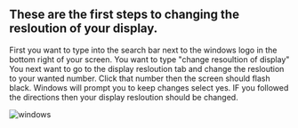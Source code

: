 ## These are the first steps to changing the resloution of your display.

First you want to type into the search bar next to the windows logo in the bottom right of your screen. You want to type "change resoultion of display" You next want to go to the display resloution tab and change the resloution to your wanted number. Click that number then the screen should flash black. Windows will prompt you to keep changes select yes. IF you followed the directions then your display resloution should be changed. 

![windows](https://encrypted-tbn0.gstatic.com/images?q=tbn:ANd9GcTJi8GxG0gP9emtldGI-qB2C_yZ_6Aop-MVrQ&usqp=CAU)
